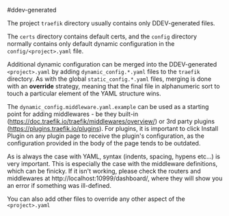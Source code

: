 #ddev-generated

The project `traefik` directory usually contains only DDEV-generated files.

The `certs` directory contains default certs, and the `config` directory normally contains only
default dynamic configuration in the `config/<project>.yaml` file.

Additional dynamic configuration can be merged into the DDEV-generated `<project>.yaml` by
adding `dynamic_config.*.yaml` files to the `traefik` directory. As with the global `static_config.*.yaml` files,
merging is done with an **override** strategy, meaning that the final file in alphanumeric sort to touch a
particular element of the YAML structure wins.

The `dynamic_config.middleware.yaml.example` can be used as a starting point for adding
middlewares - be they built-in (https://doc.traefik.io/traefik/middlewares/overview/) or 3rd party plugins
(https://plugins.traefik.io/plugins). For plugins, it is important to click Install Plugin on any plugin page
to receive the plugin's configuration, as the configuration provided in the body of the page tends to be outdated.

As is always the case with YAML, syntax (indents, spacing, hypens etc...) is very important. This is especially the
case with the middleware definitions, which can be finicky. If it isn't working, please check the routers and
middlewares at http://localhost:10999/dashboard/, where they will show you an error if something was ill-defined.

You can also add other files to override any other aspect of the `<project>.yaml`
